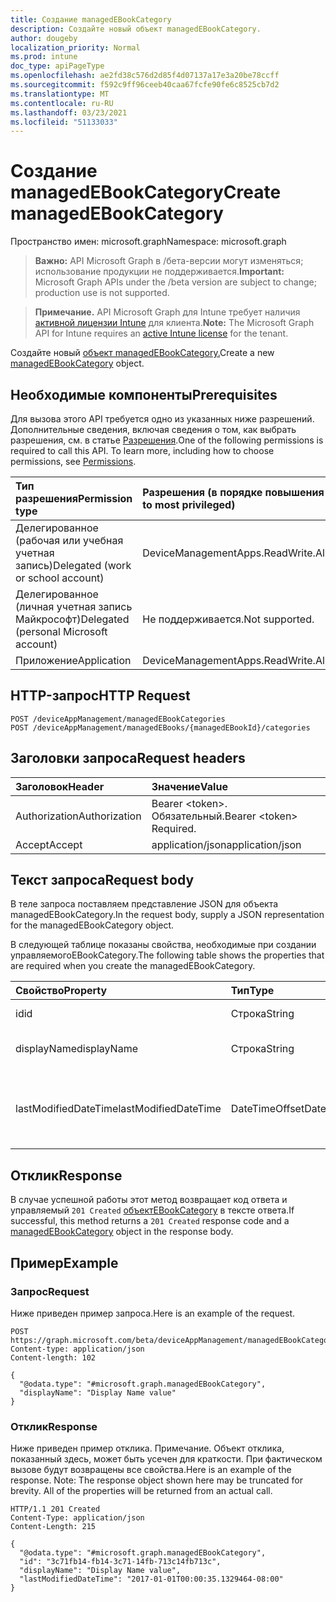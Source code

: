 ```yaml
---
title: Создание managedEBookCategory
description: Создайте новый объект managedEBookCategory.
author: dougeby
localization_priority: Normal
ms.prod: intune
doc_type: apiPageType
ms.openlocfilehash: ae2fd38c576d2d85f4d07137a17e3a20be78ccff
ms.sourcegitcommit: f592c9ff96ceeb40caa67fcfe90fe6c8525cb7d2
ms.translationtype: MT
ms.contentlocale: ru-RU
ms.lasthandoff: 03/23/2021
ms.locfileid: "51133033"
---
```

# <a name="create-managedebookcategory"></a><span data-ttu-id="1387a-103">Создание managedEBookCategory</span><span class="sxs-lookup"><span data-stu-id="1387a-103">Create managedEBookCategory</span></span>

<span data-ttu-id="1387a-104">Пространство имен: microsoft.graph</span><span class="sxs-lookup"><span data-stu-id="1387a-104">Namespace: microsoft.graph</span></span>

> <span data-ttu-id="1387a-105">**Важно:** API Microsoft Graph в /бета-версии могут изменяться; использование продукции не поддерживается.</span><span class="sxs-lookup"><span data-stu-id="1387a-105">**Important:** Microsoft Graph APIs under the /beta version are subject to change; production use is not supported.</span></span>

> <span data-ttu-id="1387a-106">**Примечание.** API Microsoft Graph для Intune требует наличия [активной лицензии Intune](https://go.microsoft.com/fwlink/?linkid=839381) для клиента.</span><span class="sxs-lookup"><span data-stu-id="1387a-106">**Note:** The Microsoft Graph API for Intune requires an [active Intune license](https://go.microsoft.com/fwlink/?linkid=839381) for the tenant.</span></span>

<span data-ttu-id="1387a-107">Создайте новый [объект managedEBookCategory.](../resources/intune-books-managedebookcategory.md)</span><span class="sxs-lookup"><span data-stu-id="1387a-107">Create a new [managedEBookCategory](../resources/intune-books-managedebookcategory.md) object.</span></span>

## <a name="prerequisites"></a><span data-ttu-id="1387a-108">Необходимые компоненты</span><span class="sxs-lookup"><span data-stu-id="1387a-108">Prerequisites</span></span>
<span data-ttu-id="1387a-p101">Для вызова этого API требуется одно из указанных ниже разрешений. Дополнительные сведения, включая сведения о том, как выбрать разрешения, см. в статье [Разрешения](/graph/permissions-reference).</span><span class="sxs-lookup"><span data-stu-id="1387a-p101">One of the following permissions is required to call this API. To learn more, including how to choose permissions, see [Permissions](/graph/permissions-reference).</span></span>

|<span data-ttu-id="1387a-111">Тип разрешения</span><span class="sxs-lookup"><span data-stu-id="1387a-111">Permission type</span></span>|<span data-ttu-id="1387a-112">Разрешения (в порядке повышения привилегий)</span><span class="sxs-lookup"><span data-stu-id="1387a-112">Permissions (from least to most privileged)</span></span>|
|:---|:---|
|<span data-ttu-id="1387a-113">Делегированное (рабочая или учебная учетная запись)</span><span class="sxs-lookup"><span data-stu-id="1387a-113">Delegated (work or school account)</span></span>|<span data-ttu-id="1387a-114">DeviceManagementApps.ReadWrite.All</span><span class="sxs-lookup"><span data-stu-id="1387a-114">DeviceManagementApps.ReadWrite.All</span></span>|
|<span data-ttu-id="1387a-115">Делегированное (личная учетная запись Майкрософт)</span><span class="sxs-lookup"><span data-stu-id="1387a-115">Delegated (personal Microsoft account)</span></span>|<span data-ttu-id="1387a-116">Не поддерживается.</span><span class="sxs-lookup"><span data-stu-id="1387a-116">Not supported.</span></span>|
|<span data-ttu-id="1387a-117">Приложение</span><span class="sxs-lookup"><span data-stu-id="1387a-117">Application</span></span>|<span data-ttu-id="1387a-118">DeviceManagementApps.ReadWrite.All</span><span class="sxs-lookup"><span data-stu-id="1387a-118">DeviceManagementApps.ReadWrite.All</span></span>|

## <a name="http-request"></a><span data-ttu-id="1387a-119">HTTP-запрос</span><span class="sxs-lookup"><span data-stu-id="1387a-119">HTTP Request</span></span>
<!-- {
  "blockType": "ignored"
}
-->
``` http
POST /deviceAppManagement/managedEBookCategories
POST /deviceAppManagement/managedEBooks/{managedEBookId}/categories
```

## <a name="request-headers"></a><span data-ttu-id="1387a-120">Заголовки запроса</span><span class="sxs-lookup"><span data-stu-id="1387a-120">Request headers</span></span>
|<span data-ttu-id="1387a-121">Заголовок</span><span class="sxs-lookup"><span data-stu-id="1387a-121">Header</span></span>|<span data-ttu-id="1387a-122">Значение</span><span class="sxs-lookup"><span data-stu-id="1387a-122">Value</span></span>|
|:---|:---|
|<span data-ttu-id="1387a-123">Authorization</span><span class="sxs-lookup"><span data-stu-id="1387a-123">Authorization</span></span>|<span data-ttu-id="1387a-124">Bearer &lt;token&gt;. Обязательный.</span><span class="sxs-lookup"><span data-stu-id="1387a-124">Bearer &lt;token&gt; Required.</span></span>|
|<span data-ttu-id="1387a-125">Accept</span><span class="sxs-lookup"><span data-stu-id="1387a-125">Accept</span></span>|<span data-ttu-id="1387a-126">application/json</span><span class="sxs-lookup"><span data-stu-id="1387a-126">application/json</span></span>|

## <a name="request-body"></a><span data-ttu-id="1387a-127">Текст запроса</span><span class="sxs-lookup"><span data-stu-id="1387a-127">Request body</span></span>
<span data-ttu-id="1387a-128">В теле запроса поставляем представление JSON для объекта managedEBookCategory.</span><span class="sxs-lookup"><span data-stu-id="1387a-128">In the request body, supply a JSON representation for the managedEBookCategory object.</span></span>

<span data-ttu-id="1387a-129">В следующей таблице показаны свойства, необходимые при создании управляемогоEBookCategory.</span><span class="sxs-lookup"><span data-stu-id="1387a-129">The following table shows the properties that are required when you create the managedEBookCategory.</span></span>

|<span data-ttu-id="1387a-130">Свойство</span><span class="sxs-lookup"><span data-stu-id="1387a-130">Property</span></span>|<span data-ttu-id="1387a-131">Тип</span><span class="sxs-lookup"><span data-stu-id="1387a-131">Type</span></span>|<span data-ttu-id="1387a-132">Описание</span><span class="sxs-lookup"><span data-stu-id="1387a-132">Description</span></span>|
|:---|:---|:---|
|<span data-ttu-id="1387a-133">id</span><span class="sxs-lookup"><span data-stu-id="1387a-133">id</span></span>|<span data-ttu-id="1387a-134">Строка</span><span class="sxs-lookup"><span data-stu-id="1387a-134">String</span></span>|<span data-ttu-id="1387a-135">Ключ объекта.</span><span class="sxs-lookup"><span data-stu-id="1387a-135">The key of the entity.</span></span>|
|<span data-ttu-id="1387a-136">displayName</span><span class="sxs-lookup"><span data-stu-id="1387a-136">displayName</span></span>|<span data-ttu-id="1387a-137">Строка</span><span class="sxs-lookup"><span data-stu-id="1387a-137">String</span></span>|<span data-ttu-id="1387a-138">Имя категории электронных книг.</span><span class="sxs-lookup"><span data-stu-id="1387a-138">The name of the eBook category.</span></span>|
|<span data-ttu-id="1387a-139">lastModifiedDateTime</span><span class="sxs-lookup"><span data-stu-id="1387a-139">lastModifiedDateTime</span></span>|<span data-ttu-id="1387a-140">DateTimeOffset</span><span class="sxs-lookup"><span data-stu-id="1387a-140">DateTimeOffset</span></span>|<span data-ttu-id="1387a-141">Дата и время последнего изменения managedEBookCategory.</span><span class="sxs-lookup"><span data-stu-id="1387a-141">The date and time the ManagedEBookCategory was last modified.</span></span>|



## <a name="response"></a><span data-ttu-id="1387a-142">Отклик</span><span class="sxs-lookup"><span data-stu-id="1387a-142">Response</span></span>
<span data-ttu-id="1387a-143">В случае успешной работы этот метод возвращает код ответа и управляемый `201 Created` [объектEBookCategory](../resources/intune-books-managedebookcategory.md) в тексте ответа.</span><span class="sxs-lookup"><span data-stu-id="1387a-143">If successful, this method returns a `201 Created` response code and a [managedEBookCategory](../resources/intune-books-managedebookcategory.md) object in the response body.</span></span>

## <a name="example"></a><span data-ttu-id="1387a-144">Пример</span><span class="sxs-lookup"><span data-stu-id="1387a-144">Example</span></span>

### <a name="request"></a><span data-ttu-id="1387a-145">Запрос</span><span class="sxs-lookup"><span data-stu-id="1387a-145">Request</span></span>
<span data-ttu-id="1387a-146">Ниже приведен пример запроса.</span><span class="sxs-lookup"><span data-stu-id="1387a-146">Here is an example of the request.</span></span>
``` http
POST https://graph.microsoft.com/beta/deviceAppManagement/managedEBookCategories
Content-type: application/json
Content-length: 102

{
  "@odata.type": "#microsoft.graph.managedEBookCategory",
  "displayName": "Display Name value"
}
```

### <a name="response"></a><span data-ttu-id="1387a-147">Отклик</span><span class="sxs-lookup"><span data-stu-id="1387a-147">Response</span></span>
<span data-ttu-id="1387a-p102">Ниже приведен пример отклика. Примечание. Объект отклика, показанный здесь, может быть усечен для краткости. При фактическом вызове будут возвращены все свойства.</span><span class="sxs-lookup"><span data-stu-id="1387a-p102">Here is an example of the response. Note: The response object shown here may be truncated for brevity. All of the properties will be returned from an actual call.</span></span>
``` http
HTTP/1.1 201 Created
Content-Type: application/json
Content-Length: 215

{
  "@odata.type": "#microsoft.graph.managedEBookCategory",
  "id": "3c71fb14-fb14-3c71-14fb-713c14fb713c",
  "displayName": "Display Name value",
  "lastModifiedDateTime": "2017-01-01T00:00:35.1329464-08:00"
}
```




